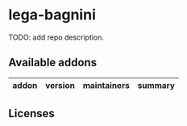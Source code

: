 # lega-bagnini

TODO: add repo description.

<!-- /!\ do not modify below this line -->

<!-- prettier-ignore-start -->

[//]: # (addons)

Available addons
----------------
addon | version | maintainers | summary
--- | --- | --- | ---
[//]: # (end addons)

<!-- prettier-ignore-end -->

## Licenses

